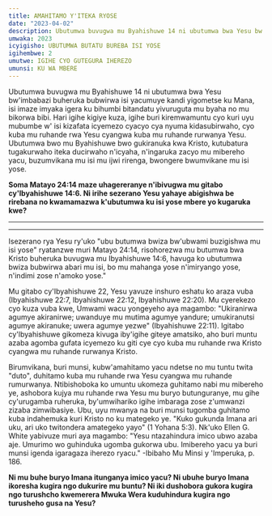 ```yaml
---
title: AMAHITAMO Y'ITEKA RYOSE
date: "2023-04-02"
description: Ubutumwa buvugwa mu Byahishuwe 14 ni ubutumwa bwa Yesu bw'imbabazi buheruka bubwirwa isi yacumuye kandi yigometse ku Mana, isi imaze imyaka igera ku bihumbi bitandatu yivuruguta mu byaha no mu bikorwa bibi. 
umwaka: 2023
icyigisho: UBUTUMWA BUTATU BUREBA ISI YOSE
igihembwe: 2
umutwe: IGIHE CYO GUTEGURA IHEREZO
umunsi: KU WA MBERE
---
```


Ubutumwa buvugwa mu Byahishuwe 14 ni ubutumwa bwa Yesu bw'imbabazi buheruka bubwirwa isi yacumuye kandi yigometse ku Mana, isi imaze imyaka igera ku bihumbi bitandatu yivuruguta mu byaha no mu bikorwa bibi. Hari igihe kigiye kuza, igihe buri kiremwamuntu cyo kuri uyu mubumbe w' isi kizafata icyemezo cyacyo cya nyuma kidasubirwaho, cyo kuba mu ruhande rwa Yesu cyangwa kuba mu ruhande rurwanya Yesu. Ubutumwa bwo mu Byahishuwe bwo gukiranuka kwa Kristo, kutubatura tugakurwaho iteka ducirwaho n'icyaha, n'ingaruka zacyo mu mibereho yacu, buzumvikana mu isi mu ijwi rirenga, bwongere bwumvikane mu isi yose.


**Soma <span class="verse">Matayo 24:14</span> maze uhagereranye n'ibivugwa mu gitabo cy'<span class="verse">Ibyahishuwe 14:6</span>. Ni irihe sezerano Yesu yahaye abigishwa be rirebana no kwamamazwa k'ubutumwa ku isi yose mbere yo kugaruka kwe?**

---
---

Isezerano rya Yesu ry'uko "ubu butumwa bwiza bw'ubwami buzigishwa mu isi yose" ryatanzwe muri <span class="verse">Matayo 24:14</span>, risohorezwa mu butumwa bwa Kristo buheruka buvugwa mu <span class="verse">Ibyahishuwe 14:6</span>, havuga ko ubutumwa bwiza bubwirwa abari mu isi, bo mu mahanga yose n'imiryango yose, n'indimi zose n'amoko yose."

Mu gitabo cy'Ibyahishuwe 22, Yesu yavuze inshuro eshatu ko araza vuba (<span class="verse">Ibyahishuwe 22:7</span>, <span class="verse">Ibyahishuwe 22:12</span>, <span class="verse">Ibyahishuwe 22:20</span>). Mu cyerekezo cyo kuza vuba kwe, Umwami wacu yongeyeho aya magambo: "Ukiranirwa agumye akiranirwe; uwanduye mu mutima agumye yandure; umukiranutsi agumye akiranuke; uwera agumye yezwe" (<span class="verse">Ibyahishuwe 22:11</span>). Igitabo cy'lbyahishuwe gikomeza kivuga iby'igihe giteye amatsiko, aho buri muntu azaba agomba gufata icyemezo ku giti cye cyo kuba mu ruhande rwa Kristo cyangwa mu ruhande rurwanya Kristo.


Birumvikana, buri munsi, kubw'amahitamo yacu ndetse no mu tuntu twita "duto", duhitamo kuba mu ruhande rwa Yesu cyangwa mu ruhande rumurwanya. Ntibishoboka ko umuntu ukomeza guhitamo nabi mu mibereho ye, ashobora kujya mu ruhande rwa Yesu mu buryo butunguranye, mu gihe cy'urugamba ruheruka, by'umwihariko igihe imbaraga zose z'umwanzi zizaba zimwibasiye. Ubu, uyu mwanya na buri munsi tugomba guhitamo kuba indahemuka kuri Kristo no ku mategeko ye. "Kuko gukunda Imana ari uku, ari uko twitondera amategeko yayo" (<span class="verse">1 Yohana 5:3</span>). Nk'uko Ellen G. White yabivuze muri aya magambo: "Yesu ntazahindura imico ubwo azaba aje. Umurimo wo guhinduka ugomba gukorwa ubu. Imibereho yacu ya buri munsi igenda igaragaza iherezo ryacu." -Ibibaho Mu Minsi y 'Imperuka, p. 186.


**Ni mu buhe buryo Imana itunganya imico yacu? Ni ubuhe buryo Imana ikoresha kugira ngo dukurire mu buntu? Ni iki dushobora gukora kugira ngo turushcho kwemerera Mwuka Wera kuduhindura kugira ngo turusheho gusa na Yesu?**